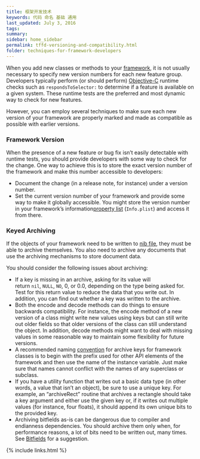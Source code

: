 ```yaml
---
title: 框架开发技术
keywords: 代码 命名 基础 通用
last_updated: July 3, 2016
tags:
summary:
sidebar: home_sidebar
permalink: tffd-versioning-and-compatibility.html
folder: techniques-for-framework-developers
---
```




When you add new classes or methods to your [framework](undefined), it is not usually necessary to specify new version numbers for each new feature group. Developers typically perform (or should perform) [Objective-C](undefined) runtime checks such as `respondsToSelector:` to determine if a feature is available on a given system. These runtime tests are the preferred and most dynamic way to check for new features.

However, you can employ several techniques to make sure each new version of your framework are properly marked and made as compatible as possible with earlier versions.

### Framework Version

When the presence of a new feature or bug fix isn’t easily detectable with runtime tests, you should provide developers with some way to check for the change. One way to achieve this is to store the exact version number of the framework and make this number accessible to developers:

- Document the change (in a release note, for instance) under a version number.
- Set the current version number of your framework and provide some way to make it globally accessible. You might store the version number in your framework’s information[property list](undefined) (`Info.plist`) and access it from there.

### Keyed Archiving

If the objects of your framework need to be written to [nib file](undefined), they must be able to archive themselves. You also need to archive any documents that use the archiving mechanisms to store document data.

You should consider the following issues about archiving:

- If a key is missing in an archive, asking for its value will return `nil`, `NULL`, `NO`, 0, or 0.0, depending on the type being asked for. Test for this return value to reduce the data that you write out. In addition, you can find out whether a key was written to the archive.
- Both the encode and decode methods can do things to ensure backwards compatibility. For instance, the encode method of a new version of a class might write new values using keys but can still write out older fields so that older versions of the class can still understand the object. In addition, decode methods might want to deal with missing values in some reasonable way to maintain some flexibility for future versions.
- A recommended naming [convention](undefined) for archive keys for framework classes is to begin with the prefix used for other API elements of the framework and then use the name of the instance variable. Just make sure that names cannot conflict with the names of any superclass or subclass.
- If you have a utility function that writes out a basic data type (in other words, a value that isn’t an object), be sure to use a unique key. For example, an “archiveRect” routine that archives a rectangle should take a key argument and either use the given key or, if it writes out multiple values (for instance, four floats), it should append its own unique bits to the provided key.
- Archiving bitfields as-is can be dangerous due to compiler and endianness dependencies. You should archive them only when, for performance reasons, a lot of bits need to be written out, many times. See [Bitfields](https://developer.apple.com/library/content/documentation/Cocoa/Conceptual/CodingGuidelines/Articles/FrameworkImpl.html#//apple_ref/doc/uid/20001286-1005950) for a suggestion.

{% include links.html %}
